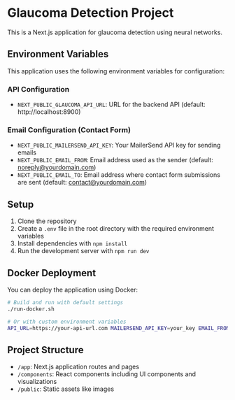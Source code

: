 # Glaucoma Detection Project

This is a Next.js application for glaucoma detection using neural networks.

## Environment Variables

This application uses the following environment variables for configuration:

### API Configuration
- `NEXT_PUBLIC_GLAUCOMA_API_URL`: URL for the backend API (default: http://localhost:8900)

### Email Configuration (Contact Form)
- `NEXT_PUBLIC_MAILERSEND_API_KEY`: Your MailerSend API key for sending emails
- `NEXT_PUBLIC_EMAIL_FROM`: Email address used as the sender (default: noreply@yourdomain.com)
- `NEXT_PUBLIC_EMAIL_TO`: Email address where contact form submissions are sent (default: contact@yourdomain.com)

## Setup

1. Clone the repository
2. Create a `.env` file in the root directory with the required environment variables
3. Install dependencies with `npm install`
4. Run the development server with `npm run dev`

## Docker Deployment

You can deploy the application using Docker:

```bash
# Build and run with default settings
./run-docker.sh

# Or with custom environment variables
API_URL=https://your-api-url.com MAILERSEND_API_KEY=your_key EMAIL_FROM=your@email.com EMAIL_TO=recipient@email.com ./run-docker.sh
```

## Project Structure

- `/app`: Next.js application routes and pages
- `/components`: React components including UI components and visualizations
- `/public`: Static assets like images